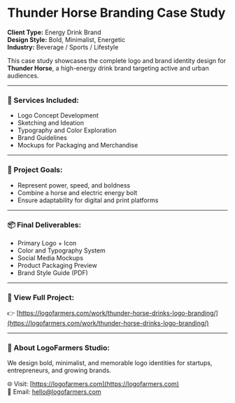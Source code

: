  # Thunder Horse Branding Case Study

**Client Type:** Energy Drink Brand  
**Design Style:** Bold, Minimalist, Energetic  
**Industry:** Beverage / Sports / Lifestyle

This case study showcases the complete logo and brand identity design for **Thunder Horse**, a high-energy drink brand targeting active and urban audiences.

---

### 🔧 Services Included:
- Logo Concept Development  
- Sketching and Ideation  
- Typography and Color Exploration  
- Brand Guidelines  
- Mockups for Packaging and Merchandise

---

### 🎯 Project Goals:
- Represent power, speed, and boldness  
- Combine a horse and electric energy bolt  
- Ensure adaptability for digital and print platforms

---

### 📦 Final Deliverables:
- Primary Logo + Icon  
- Color and Typography System  
- Social Media Mockups  
- Product Packaging Preview  
- Brand Style Guide (PDF)

---

### 🔗 View Full Project:
👉 [https://logofarmers.com/work/thunder-horse-drinks-logo-branding/](https://logofarmers.com/work/thunder-horse-drinks-logo-branding/)

---

### 💬 About LogoFarmers Studio:
We design bold, minimalist, and memorable logo identities for startups, entrepreneurs, and growing brands.

🌐 Visit: [https://logofarmers.com](https://logofarmers.com)  
📧 Email: hello@logofarmers.com  
